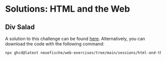 # Solutions: HTML and the Web

## Div Salad

A solution to this challenge can be found [here](https://github.com/neuefische/web-exercises/tree/main/sessions/html-and-the-web/div-salad_solution). Alternatively, you can download the code with the following command:

```bash
npx ghcd@latest neuefische/web-exercises/tree/main/sessions/html-and-the-web/div-salad_solution
```
